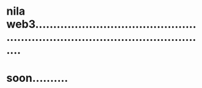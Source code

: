 # nila web3......................................................................................................
# soon..........
